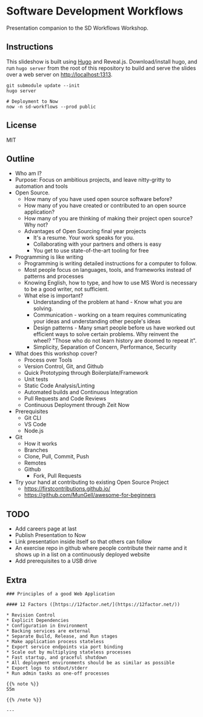 # Software Development Workflows

Presentation companion to the SD Workflows Workshop.

## Instructions

This slideshow is built using [Hugo](https://gohugo.io/) and Reveal.js. Download/install hugo, and run `hugo server` from the root of this repository to build and serve the slides over a web server on [http://localhost:1313](http://localhost:1313).

```
git submodule update --init
hugo server

# Deployment to Now
now -n sd-workflows --prod public
```

## License

MIT



## Outline

* Who am I?
* Purpose: Focus on ambitious projects, and leave nitty-gritty to automation and tools
* Open Source.
  * How many of you have used open source software before?
  * How many of you have created or contributed to an open source application?
  * How many of you are thinking of making their project open source? Why not?
  * Advantages of Open Sourcing final year projects
    * It's a resume. Your work speaks for you.
    * Collaborating with your partners and others is easy
    * You get to use state-of-the-art tooling for free
* Programming is like writing
  * Programming is writing detailed instructions for a computer to follow.
  * Most people focus on languages, tools, and frameworks instead of patterns and processes
  * Knowing English, how to type, and how to use MS Word is necessary to be a good writer, not sufficient.
  * What else is important?
    * Understanding of the problem at hand - Know what you are solving.
    * Communication - working on a team requires communicating your ideas and understanding other people's ideas
    * Design patterns - Many smart people before us have worked out efficient ways to solve certain problems. Why reinvent the wheel? "Those who do not learn history are doomed to repeat it".
    * Simplicity, Separation of Concern, Performance, Security
* What does this workshop cover?
  * Process over Tools
  * Version Control, Git, and Github
  * Quick Prototyping through Boilerplate/Framework
  * Unit tests
  * Static Code Analysis/Linting
  * Automated builds and Continuous Integration
  * Pull Requests and Code Reviews
  * Continuous Deployment through Zeit Now
* Prerequisites
  * Git CLI
  * VS Code
  * Node.js
* Git
  * How it works
  * Branches
  * Clone, Pull, Commit, Push
  * Remotes
  * Github
    * Fork, Pull Requests
* Try your hand at contributing to existing Open Source Project
  * https://firstcontributions.github.io/
  * https://github.com/MunGell/awesome-for-beginners



## TODO

* Add careers page at last
* Publish Presentation to Now
* Link presentation inside itself so that others can follow
* An exercise repo in github where people contribute their name and it shows up in a list on a continuously deployed website
* Add prerequisites to a USB drive


## Extra

```
### Principles of a good Web Application

#### 12 Factors ([https://12factor.net/](https://12factor.net/))

* Revision Control
* Explicit Dependencies
* Configuration in Environment
* Backing services are external
* Separate Build, Release, and Run stages
* Make application process stateless
* Export service endpoints via port binding
* Scale out by multiplying stateless processes
* Fast startup, and graceful shutdown
* All deployment environments should be as similar as possible
* Export logs to stdout/stderr
* Run admin tasks as one-off processes

{{% note %}}
55m

{{% /note %}}

---
```
